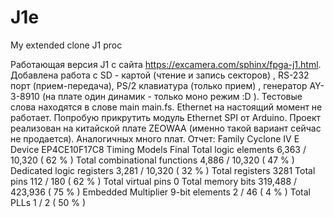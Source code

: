 # J1e
My extended clone J1 proc

Работающая версия J1 c сайта https://excamera.com/sphinx/fpga-j1.html.
Добавлена работа с SD - картой (чтение и запись секторов) , RS-232 порт (прием-передача),
PS/2 клавиатура (только прием) , генератор AY-3-8910 (на плате один динамик - только моно режим :D ).
Тестовые слова находятся в слове main main.fs. Ethernet на настоящий момент не работает.
Попробую прикрутить модуль Ethernet SPI от Arduino. Проект реализован на китайской 
плате ZEOWAA (именно такой вариант сейчас не продается). Аналогичных много плат.
Отчет:
Family	Cyclone IV E
Device	EP4CE10F17C8
Timing Models	Final
Total logic elements	6,363 / 10,320 ( 62 % )
Total combinational functions	4,886 / 10,320 ( 47 % )
Dedicated logic registers	3,281 / 10,320 ( 32 % )
Total registers	3281
Total pins	112 / 180 ( 62 % )
Total virtual pins	0
Total memory bits	319,488 / 423,936 ( 75 % )
Embedded Multiplier 9-bit elements	2 / 46 ( 4 % )
Total PLLs	1 / 2 ( 50 % )
